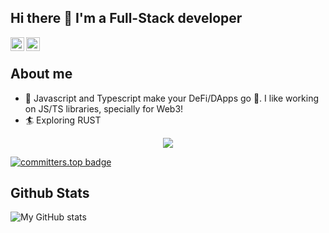 ## Hi there 👋 I'm a Full-Stack developer

<a href="https://t.me/saadjhk">
  <img align="left" alt="Telegram" width="22px" src="https://camo.githubusercontent.com/5c1975da7d9ab735ceb71c57b6c7e48ff3e08ca4/68747470733a2f2f6564656e742e6769746875622e696f2f537570657254696e7949636f6e732f696d616765732f7376672f74656c656772616d2e737667">
</a>

<a href="https://www.linkedin.com/in/saadjhk/">
  <img align="left" alt="LinkedIN" width="22px" src="https://raw.githubusercontent.com/peterthehan/peterthehan/master/assets/linkedin.svg" />
</a>

</br>

## About me

- 🌱 Javascript and Typescript make your DeFi/DApps go 🚀. I like working on JS/TS libraries, specially for Web3! 
- 🏄 Exploring RUST

<p align="center"><img align="center" src="https://profile-counter.glitch.me/{saadjhk}/count.svg" /></p> 

[![committers.top badge](https://user-badge.committers.top/pakistan/saadjhk.svg)](https://user-badge.committers.top/pakistan/saadjhk)
<!-- - 📫 How to reach me: ...
- 💬 Ask me about  | ![Python](https://img.shields.io/badge/Python-3.7-informational)
- 😄 Pronouns: ...
- ⚡ Fun fact: ... -->
## **Github Stats**
![My GitHub stats](https://github-readme-stats.vercel.app/api?username=saadjhk&show_icons=true&theme=radical&count_private=true&include_all_commits=true])

